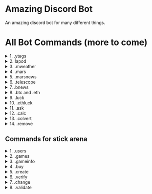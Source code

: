 # Amazing Discord Bot
An amazing discord bot for many different things.

# All Bot Commands (more to come)

<details>
   <summary>1. .ytags</summary>
  
   - See & copy all tags used in any youtube videos.
   - Usage: .ytags [youtube link]
</details>

<details>
   <summary>2. !apod</summary>
  
   - Get the Astronomy picture of the day (with additional option to choose a random date or specify your own aswell).<br>
   - Optional usages: .apod {date} / .apod random
</details>

<details>
  <summary>3. .mweather</summary>
  
  - Get the latest mars weather update from the Perseverance Rover, with the "MarsWxReport" twitter account.
</details>

<details>
  <summary>4. .mars</summary>
  
  - Get one of the most recent Mars surface photos from the perseverance and curiosity rovers.
</details>

<details>
  <summary>5. .marsnews</summary>
  
  - Get the latest news about the Mars mission from NASA's official website.
</details>

<details>
  <summary>6. .telescope</summary>
   
   - Get the latest news about the new James Webb telescope about to launch to space.
   - Optional "info" command argument will show the telescope's current location, time left, speed etc. !telescope info
</details>

<details>
  <summary>7. .bnews</summary>
   
   - Get the newest news/posts from bitcoin subreddit.
</details>

<details>
  <summary>8. .btc and .eth</summary>
   
   - Convert bitcoin or ethereum value to USD dollars with bitcoin's or ethereum's real time price.
   - Usage: .btc [value] or .eth [value]
</details>

<details>
  <summary>9. .luck</summary>
  
  - Generate 10 random bitcoin wallets and their matching private keys & display their balances.
</details>

<details>
  <summary>10. .ethluck</summary>
  
  - Generate 10 random ethereum wallets and their matching private keys & display their balances.
</details>

<details>
  <summary>11. .ask</summary>
  
  - Ask the bot about anything and get a random yes or no.
  - Usage: .ask [question]
</details>

<details>
  <summary>12. .calc</summary>
  
  - Bonus command. Easily calculate stuff with just one command, using 'simplecalculator' module.
  - Command example: .calc 2 + 2
</details>

<details>
  <summary>13. .colvert</summary>
  
  - Easily convert RGB color to HEX color or HEX color to RGB color.
  - Command example: .colvert 255000000 or .colvert #FF0000
</details>

<details>
  <summary>14. .remove</summary>
  
  - Easily remove background almost perfectly from almost any image out there.
  - Command example: .remove https://www.somesite/with/someimage.png
</details>

## Commands for stick arena
<details>
  <summary>1. .users</summary>
  
  - Check who's online in a specified server
  - Command example: .users {server}
</details>

<details>
  <summary>2. .games</summary>
  
  - Check what games are opened and how much round time left in a specified server
  - Command example: .games {server}
</details>

<details>
  <summary>3. .gameinfo</summary>
  
  - Get all the info you need about a game in a specified server (time left, game mode, map, amount of players & creator)
  - Command example: .gameinfo {server} {game name}
</details>

<details>
  <summary>4. .buy</summary>
  
  - Buy any spinner with any allowed color code
  - Command example: .buy {user} {pass}
</details>

<details>
  <summary>5. .create</summary>
  
  - Create any valid account for all XGen online games
  - Command example: .create {user} {pass}
</details>

<details>
  <summary>6. .verify</summary>
  
  - Verify XGen account
  - Command example: .verify {user} {pass} {email}
</details>

<details>
  <summary>7. .change</summary>
  
  - change password or name for XGen account
  - Command example: .change {user} {old_pass} {new_pass} or .change name {old_user} {pass} {new_user}
</details>

<details>
  <summary>8. .validate</summary>
  
  - Check if a stick arena color will appear with a stupid red glitch in lobby
  - Command example: .validate {color}
</details>
